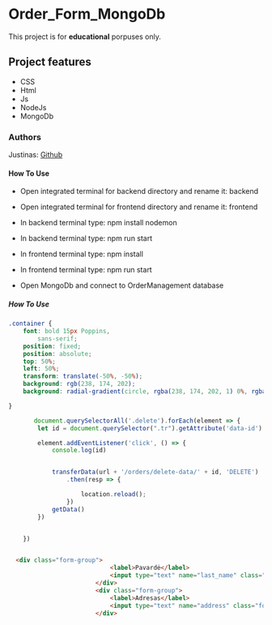 # Order_Form_MongoDb

This project is for **educational** porpuses only. 

## Project features

-   CSS
-   Html
-   Js
-   NodeJs
-   MongoDb


### Authors

Justinas: [Github](https://github.com/Belute)

#### How To Use


- Open integrated terminal for backend directory and rename it: backend

- Open integrated terminal for frontend directory and rename it: frontend

- In backend terminal type: npm install nodemon

- In backend terminal type: npm run start

- In frontend terminal type: npm install

- In frontend terminal type: npm run start

- Open MongoDb and connect to OrderManagement database



##### How To Use

```css
.container {
    font: bold 15px Poppins,
        sans-serif;
    position: fixed;
    position: absolute;
    top: 50%;
    left: 50%;
    transform: translate(-50%, -50%);
    background: rgb(238, 174, 202);
    background: radial-gradient(circle, rgba(238, 174, 202, 1) 0%, rgba(232, 236, 241, 1) 100%);

}
```
```js
       document.querySelectorAll('.delete').forEach(element => {
        let id = document.querySelector(".tr").getAttribute('data-id')

        element.addEventListener('click', () => {
            console.log(id)


            transferData(url + '/orders/delete-data/' + id, 'DELETE')
                .then(resp => {

                    location.reload();
                })
            getData()
        })


    })



```
```html
  <div class="form-group">
                            <label>Pavardė</label>
                            <input type="text" name="last_name" class="form-control">
                        </div>
                        <div class="form-group">
                            <label>Adresas</label>
                            <input type="text" name="address" class="form-control">
                        </div>
```
